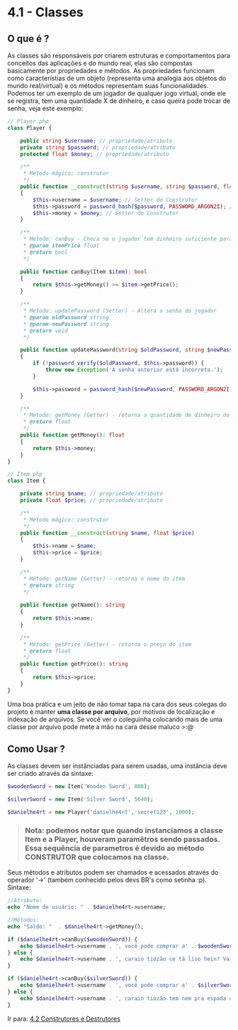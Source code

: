 # 4.1 - Classes

## O que é ?

As classes são responsáveis por criarem estruturas e comportamentos para conceitos das aplicações e do mundo real, elas são compostas basicamente por propriedades e métodos. As propriedades funcionam como característias de um objeto (representa uma analogia aos objetos do mundo real/virtual) e os métodos representam suas funcionalidades. Podemos ter um exemplo de um jogador de qualquer jogo virtual, onde ele se registra, tem uma quantidade X de dinheiro, e caso queira pode trocar de senha, veja este exemplo:

```php
// Player.php
class Player {

    public string $username; // propriedade/atributo
    private string $password; // propriedade/atributo
    protected float $money; // propriedade/atributo

    /**
     * Método mágico: construtor
     */
    public function __construct(string $username, string $password, float $money)
    {
        $this->username = $username; // Setter do Construtor
        $this->password = password_hash($password, PASSWORD_ARGON2I); // Setter do Construtor
        $this->money = $money; // Setter do Construtor
    }

    /**
     * Metodo: canBuy - Checa se o jogador tem dinheiro suficiente para comprar um item
     * @param itemPrice float
     * @return bool 
     */

    public function canBuy(Item $item): bool 
    {
        return $this->getMoney() >= $item->getPrice();
    }

    /**
     * Metodo: updatePassword (Setter) - Altera a senha do jogador
     * @param oldPassword string
     * @param newPassword string
     * @return void 
     */

    public function updatePassword(string $oldPassword, string $newPassword): void
    {
        if (!password_verify($oldPassword, $this->password)) {
            throw new Exception('A senha anterior está incorreta.');
        }

        $this->password = password_hash($newPassword, PASSWORD_ARGON2I);
    }

    /**
     * Método: getMoney (Getter) - retorna a quantidade de dinheiro do jogador
     * @return float
     */
    public function getMoney(): float 
    {
        return $this->money;
    }
}
```

```php
// Item.php
class Item {

    private string $name; // propriedade/atributo
    private float $price; // propriedade/atributo

    /**
     * Método mágico: construtor
     */
    public function __construct(string $name, float $price)
    {
        $this->name = $name;
        $this->price = $price;
    }

    /**
     * Método: getName (Getter) - retorna o nome do item
     * @return string
     */
    
    public function getName(): string
    {
        return $this->name;
    }

    /**
     * Método: getPrice (Getter) - retorna o preço do item
     * @return float
     */
    public function getPrice(): string 
    {
        return $this->price;
    }
}
```

Uma boa prática e um jeito de não tomar tapa na cara dos seus colegas do projeto é manter 
**uma classe por arquivo**, por motivos de localização e indexação de arquivos. Se você ver o coleguinha
colocando mais de uma classe por arquivo pode mete a mão na cara desse maluco >:@

## Como Usar ?

As classes devem ser instânciadas para serem usadas, uma instância deve ser criado através da sintaxe:

```php
$woodenSword = new Item('Wooden Sword', 800);

$silverSword = new Item('Silver Sword', 5640);

$danielhe4rt = new Player('danielhe4rt','secret123', 1000);
```


> ### Nota: podemos notar que quando instanciamos a classe Item e a Player, houveram paramêtros sendo passados. Essa sequência de parametros é devido ao método CONSTRUTOR que colocamos na classe. 

Seus métodos e atributos podem ser chamados e acessados através do operador '->' (também conhecido pelos devs BR's como setinha :p).
Sintaxe:

```php
//Atributo:
echo "Nome de usuário: " . $danielhe4rt->username;

//Métodos:
echo "Saldo: "  . $danielhe4rt->getMoney();

if ($danielhe4rt->canBuy($woodenSword)) {
    echo $danielhe4rt->username . ', você pode comprar a' . $woodenSword->name . '!';
} else {
    echo $danielhe4rt->username . ', caraio tiozão ce tá liso hein? Vai ter como comprar a ' . $woodenSword->name . ' não!';
}

if ($danielhe4rt->canBuy($silverSword)) {
    echo $danielhe4rt->username . ', você pode comprar a' . $silverSword->name . '!';
} else {
    echo $danielhe4rt->username . ', caraio tiozão tem nem pra espada de madeira e quer a ' . $silverSword->name . ' num fode né!';
}
```

Ir para: [4.2 Construtores e Destrutores](2-Construtores-e-destrutores.md)
